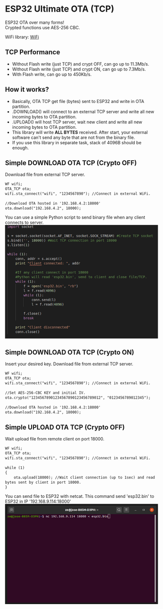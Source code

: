 # ESP32 Ultimate OTA (TCP)
ESP32 OTA over many forms!\
Crypted functions use AES-256 CBC.

WiFi library: [WiFi](https://github.com/urbanze/esp32-wifi)

## TCP Performance
* Without Flash write (just TCP) and crypt OFF, can go up to 11.3Mb/s.
* Without Flash write (just TCP) and crypt ON, can go up to 7.3Mb/s.
* With Flash write, can go up to 450Kb/s.

## How it works?
* Basically, OTA TCP get file (bytes) sent to ESP32 and write in OTA partition.
* .DOWNLOAD() will connect to an external TCP server and write all new incoming bytes to OTA partition.
* .UPLOAD() will host TCP server, wait new client and write all new incoming bytes to OTA partition.
* This library will write **ALL BYTES** received. After start, your external software can't send any byte that are not from the binary file.
* If you use this library in separate task, stack of 4096B should be enough.

## Simple DOWNLOAD OTA TCP (Crypto OFF)
Download file from external TCP server.
```
WF wifi;
OTA_TCP ota;
wifi.sta_connect("wifi", "1234567890"); //Connect in external WiFi.

//Download OTA hosted in '192.168.4.2:18000'
ota.download("192.168.4.2", 18000);
```

You can use a simple Python script to send binary file when any client connects to server.
![image](/docs/tcp_python.png)

## Simple DOWNLOAD OTA TCP (Crypto ON)
Insert your desired key. Download file from external TCP server.
```
WF wifi;
OTA_TCP ota;
wifi.sta_connect("wifi", "1234567890"); //Connect in external WiFi.

//Set AES-256-CBC KEY and initial IV.
ota.crypto("12345678901234567890123456789012", "0123456789012345");

//Download OTA hosted in '192.168.4.2:18000'
ota.download("192.168.4.2", 18000);
```

## Simple UPLOAD OTA TCP (Crypto OFF)
Wait upload file from remote client on port 18000.
```
WF wifi;
OTA_TCP ota;
wifi.sta_connect("wifi", "1234567890"); //Connect in external WiFi.

while (1)
{
	ota.upload(18000); //Wait client connection (up to 1sec) and read bytes sent by client in port 18000.
}
```
You can send file to ESP32 with netcat. This command send 'esp32.bin' to ESP32 in IP '192.168.9.114:18000'
![image2](/docs/tcp_netcat.png)
